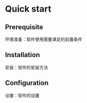 # Quick start

## Prerequisite

环境准备：软件使用需要满足的前置条件

## Installation

安装：软件的安装方法

## Configuration

设置：软件的设置
